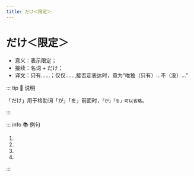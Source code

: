 ```yaml
---
title: だけ＜限定＞
---
```

            
# だけ＜限定＞

* 意义：表示限定；
* 接续：名词 + だけ；
* 译文：只有......；仅仅......,接否定表达时，意为“唯独（只有）...不（没）...”

::: tip :bookmark: 说明

「だけ」用于格助词「が」「を」前面时，`「が」「を」可以省略`。

:::

::: info :books: 例句

1. <grammer-content id='1-9-8-0' sentence="これは[和英辞書/えいわじしょ]と[英和辞書/わえいじしょ]と[国語辞典/こくごじてん]**だけ**ですか。" trans="这儿只有日英词典，英日词典以及国语词典。" />
2. <grammer-content id='1-9-8-1' sentence="[高橋/たかはし]さん**だけ** <del>(が)</del> [来/く]ていません。" trans="只有高桥没来。" />
3. <grammer-content id='1-9-8-2' sentence="[今朝/けさ]は[果物/くだもの]**だけ** <del>(を)</del> [食/た]べました。" trans="早上就只吃了水果。" />
4. <grammer-content id='1-9-8-3' sentence="[日本語/にほんご]には[漢字/かんじ]、[平仮名/ひらがな]、[片仮名/かたかな]がありますが、[中国語/ちゅうごくご]が[漢字/かんじ]**だけ**です。" trans="日语中有汉字，平假名，片假名，而中文只有汉字。" />

:::
